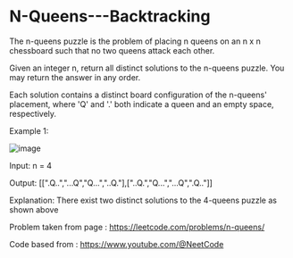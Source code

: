 # N-Queens---Backtracking

The n-queens puzzle is the problem of placing n queens on an n x n chessboard such that no two queens attack each other.

Given an integer n, return all distinct solutions to the n-queens puzzle. You may return the answer in any order.

Each solution contains a distinct board configuration of the n-queens' placement, where 'Q' and '.' both indicate a queen and an empty space, respectively.

Example 1: 

![image](https://user-images.githubusercontent.com/59828170/212534983-6ce53412-492f-4046-8648-7c4f29b0b702.png)

Input: n = 4

Output: [[".Q..","...Q","Q...","..Q."],["..Q.","Q...","...Q",".Q.."]]

Explanation: There exist two distinct solutions to the 4-queens puzzle as shown above

Problem taken from page : https://leetcode.com/problems/n-queens/

Code based from : https://www.youtube.com/@NeetCode
